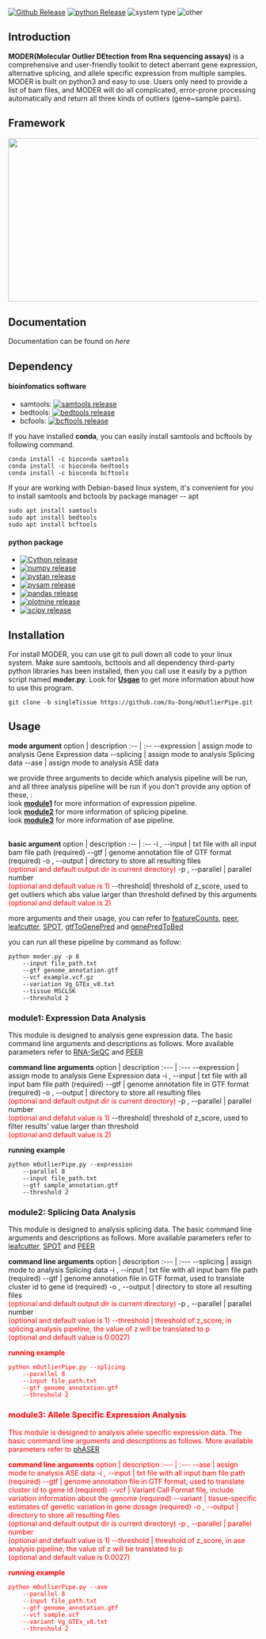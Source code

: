 [![Github Release](https://img.shields.io/badge/release-v1.0.0-brightgreen)](https://github.com/Xu-Dong/mOutlierPipe/releases/tag/v1.0.0)
[![python Release](https://img.shields.io/badge/python-3.8-brightgreen)](https://www.python.org/downloads/)
![system type](https://img.shields.io/badge/GNU-Linux-brightgreen)
![other](https://img.shields.io/badge/perl-v%205.30.0-brightgreen)

## Introduction
**MODER(Molecular Outlier DEtection from Rna sequencing assays)** is a comprehensive and user-friendly toolkit to detect aberrant gene expression, alternative splicing, and allele specific expression from multiple samples. MODER is built on python3 and easy to use. Users only need to provide a list of bam files, and MODER will do all complicated, error-prone processing automatically and return all three kinds of outliers (gene~sample pairs).

## Framework
<img src="./doc/MODER.png" width="640" height="330">

## Documentation
Documentation can be found on *here*

## Dependency
#### bioinfomatics software
* samtools: [![samtools release](https://img.shields.io/badge/samtools-v1.10-lightgrey)](https://github.com/samtools/samtools/releases/tag/1.10)
* bedtools: [![bedtools release](https://img.shields.io/badge/bedtools-v%202.27.1-lightgrey)](https://github.com/arq5x/bedtools2/releases/tag/v2.27.1)
* bcfools: [![bcftools release](https://img.shields.io/badge/bcftools-v1.9-lightgrey)](https://github.com/samtools/bcftools/releases/tag/1.9)
 
If you have installed **conda**, you can easily install samtools and bcftools by following command. 
```
conda install -c bioconda samtools
conda install -c bioconda bedtools
conda install -c bioconda bcftools
```

If your are working with Debian-based linux system, it's convenient for you to install samtools and bctools by package manager -- apt 
```
sudo apt install samtools
sudo apt install bedtools
sudo apt install bcftools
```

#### python package
* [![Cython release](https://img.shields.io/badge/Cython-v0.29.23-green/?style=social&logo=python)](https://pypi.org/project/Cython/0.29.23/)
* [![numpy release](https://img.shields.io/badge/numpy-v%201.19.5-green/?style=social&logo=python)](https://pypi.org/project/numpy/1.19.5/)
* [![pystan release](https://img.shields.io/badge/pystan-v%202.18.0.0-green/?style=social&logo=python)](https://pypi.org/project/pystan/2.18.0.0/)
* [![pysam release](https://img.shields.io/badge/pysam-v0.17.0-green/?style=social&logo=python)](https://pypi.org/project/pysam/0.17.0/)
* [![pandas release](https://img.shields.io/badge/pandas-v%201.2.4-green/?style=social&logo=python)](https://pypi.org/project/pandas/1.2.4/)
* [![plotnine release](https://img.shields.io/badge/plotnine-v%200.8.0-green/?style=social&logo=python)](https://pypi.org/project/plotnine/0.8.0/)
* [![scipy release](https://img.shields.io/badge/scipy-v%201.6.3-green/?style=social&logo=python)](https://pypi.org/project/scipy/1.6.3/)


## Installation
For install MODER, you can use git to pull down all code to your linux system. Make sure samtools, bcttools and all dependency third-party python libraries has been installed, then you call use it easily by a python script named **moder.py**. Look for [**Usgae**](https://github.com/Xu-Dong/mOutlierPipe/blob/singleTissue/README.md#usage) to get more information about how to use this program.
```
git clone -b singleTissue https://github.com/Xu-Dong/mOutlierPipe.git
```

## Usage
**mode argument**
option | description
:-- | :--
--expression | assign mode to analysis Gene Expression data
--splicing | assign mode to analysis Splicing data
--ase | assign mode to analysis ASE data

we provide three arguments to decide which analysis pipeline will be run, and all three analysis pipeline will be run if you don't provide any option of these, :<br>
look [**module1**](https://github.com/Xu-Dong/mOutlierPipe/blob/singleTissue/README.md#module1-expression-data-analysis) for more information of expression pipeline.<br>
look [**module2**](https://github.com/Xu-Dong/mOutlierPipe/blob/singleTissue/README.md#module2-splicing-data-analysis) for more information of splicing pipeline.<br>
look [**module3**](https://github.com/Xu-Dong/mOutlierPipe/blob/singleTissue/README.md#module3-alternative-polyadenylation-data-analysis) for more information of ase pipeline.<br><br>


**basic argument**
option | description
:-- | :--
-i , --input | txt file with all input bam file path (required)
--gtf | genome annotation file of GTF format (required)
-o , --output | directory to store all resulting files <br><font color='red'>(optional and default output dir is current directory)</font>
-p , --parallel | parallel number <br><font color='red'>(optional and default value is 1)</font>
--threshold| threshold of z_score, used to get outliers which abs value larger than threshold defined by this arguments<br><font color='red'>(optional and default value is 2)</font>

more arguments and their usage, you can refer to [featureCounts](http://bioinf.wehi.edu.au/subread-package/SubreadUsersGuide.pdf), [peer](./doc/peer.md), [leafcutter](./doc/leafcutter.md), [SPOT](./doc/SPOT.md), [gtfToGenePred](./doc/gtfToGenePred.md) and [genePredToBed](./doc/genePredToBed.md)

you can run all these pipeline by command as follow:
```
python moder.py -p 8
	--input file_path.txt
	--gtf genome_annotation.gtf
	--vcf example.vcf.gz
	--variation Vg_GTEx_v8.txt
	--tissue MSCLSK
	--threshold 2
```

### module1: Expression Data Analysis
This module is designed to analysis gene expression data. The basic command line arguments and descriptions as follows. More available parameters refer to [RNA-SeQC](http://bioinf.wehi.edu.au/subread-package/SubreadUsersGuide.pdf) and  [PEER](./doc/peer.md)

**command line arguments**
option | description
:--- | :---
--expression | assign mode to analysis Gene Expression data
-i , --input | txt file with all input bam file path (required)
--gtf | genome annotation file in GTF format (required)
-o , --output | directory to store all resulting files<br><font color='red'>(optional and default output dir is current directory)</font>
-p , --parallel | parallel number <br><font color='red'>(optional and defalut value is 1)</font>
--threshold| threshold of z_score, used to filter results' value larger than threshold<br><font color='red'>(optional and default value is 2)</font>

**running example**
```
python mOutlierPipe.py --expression 
	--parallel 8 
	--input file_path.txt
	--gtf sample_annotation.gtf
	--threshold 2
```

### module2: Splicing Data Analysis
This module is designed to analysis splicing data. The basic command line arguments and descriptions as follows. More available parameters refer to [leafcutter](./doc/leafcutter.md), [SPOT](./doc/SPOT.md) and [PEER](./doc/peer.md)

**command line arguments**
option | description
:--- | :---
--splicing | assign mode to analysis Splicing data
-i , --input | txt file with all input bam file path (required)
--gtf | genome annotation file in GTF format, used to translate cluster id to gene id (required)
-o , --output | directory to store all resulting files<br><font color='red'>(optional and default output dir is current directory)</font>
-p , --parallel | parallel number <br><font color='red'>(optional and default value is 1)<font>
--threshold | threshold of z_score, in splicing analysis pipeline, the value of z will be translated to p<br><font color='red'>(optional and default value is 0.0027)<font>

 **running example**
```
python mOutlierPipe.py --splicing 
	--parallel 8
	--input file_path.txt
	--gtf genome_annotation.gtf
	--threshold 2
```

### module3: Allele Specific Expression Analysis
This module is designed to analysis allele specific expression data. The basic command line arguments and descriptions as follows. More available parameters refer to [phASER](./doc/leafcutter.md)

**command line arguments**
option | description
:--- | :---
--ase | assign mode to analysis ASE data
-i , --input | txt file with all input bam file path (required)
--gtf | genome annotation file in GTF format, used to translate cluster id to gene id (required)
--vcf | Variant Call Format file, include variation information about the genome (required)
--variant |  tissue-specific estimates of genetic variation in gene dosage (required)
-o , --output | directory to store all resulting files<br><font color='red'>(optional and default output dir is current directory)</font>
-p , --parallel | parallel number <br><font color='red'>(optional and default value is 1)<font>
--threshold | threshold of z_score, in ase analysis pipeline, the value of z will be translated to p<br><font color='red'>(optional and default value is 0.0027)<font>

 **running example**
```
python mOutlierPipe.py --ase
	--parallel 8
	--input file_path.txt
	--gtf genome_annotation.gtf
	--vcf sample.vcf
	--variant Vg_GTEx_v8.txt
	--threshold 2
```
